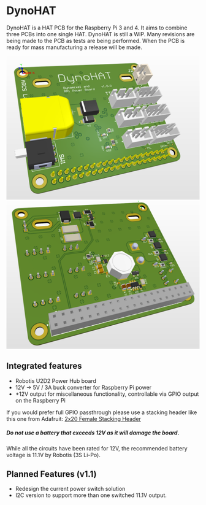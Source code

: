 # DynoHAT
DynoHAT is a HAT PCB for the Raspberry Pi 3 and 4. It aims to combine three PCBs into one single HAT.
DynoHAT is still a WIP. Many revisions are being made to the PCB as tests are being performed. When the PCB is ready for mass manufacturing a release will be made.

![DynoHAT Bottom](https://github.com/DiamondFire11/DynoHAT/blob/main/docs/render/DynoHAT%20Top.PNG?raw=true)
![DynoHAT Bottom](https://github.com/DiamondFire11/DynoHAT/blob/main/docs/render/DynoHAT%20Bottom.PNG?raw=true)

## Integrated features
- Robotis U2D2 Power Hub board
- 12V -> 5V / 3A buck converter for Raspberry Pi power
- +12V output for miscellaneous functionality, controllable via GPIO output on the Raspberry Pi

If you would prefer full GPIO passthrough please use a stacking header like this one from Adafruit:
[2x20 Female Stacking Header](https://www.adafruit.com/product/1979)


##### Do not use a battery that exceeds 12V as it will damage the board.
While all the circuits have been rated for 12V, the recommended battery voltage is 11.1V by Robotis (3S Li-Po).

## Planned Features (v1.1)
- Redesign the current power switch solution
- I2C version to support more than one switched 11.1V output.
